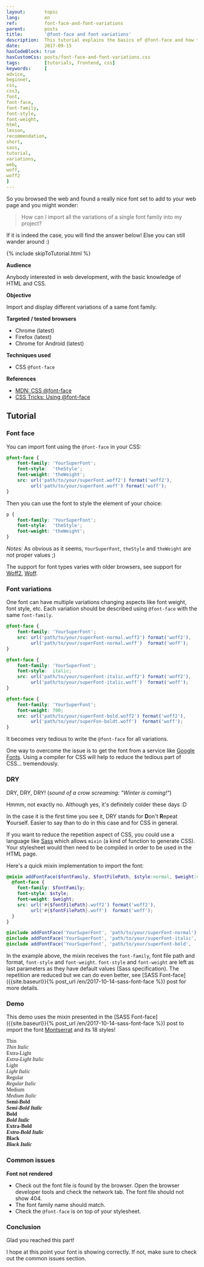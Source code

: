 ```yaml
---
layout:       topic
lang:         en
ref:          font-face-and-font-variations
parent:       posts
title:        '@font-face and font variations'
description:  This tutorial explains the basics of @font-face and how to import multiple variation of a single font-family.
date:         2017-09-15
hasCodeBlock: true
hasCustomCss: posts/font-face-and-font-variations.css
tags:         [tutorials, frontend, css]
keywords:     [
advice,
beginner,
css,
css3,
font,
font-face,
font-family,
font-style,
font-weight,
html,
lesson,
recommendation,
short,
sass,
tutorial,
variations,
web,
woff,
woff2
]
---
```


So you browsed the web and found a really nice font set to add to your web page and you might wonder:

> How can I import all the variations of a single font family into my project?

If it is indeed the case, you will find the answer below!
Else you can still wander around :)

{% include skipToTutorial.html %}

**Audience**

Anybody interested in web development, with the basic knowledge of HTML and CSS.

**Objective**

Import and display different variations of a same font family.

**Targeted / tested browsers**

- Chrome  (latest)
- Firefox (latest)
- Chrome for Android (latest)

**Techniques used**

- CSS `@font-face`

**References**

- [MDN: CSS @font-face](https://developer.mozilla.org/en-US/docs/Web/CSS/%40font-face)
- [CSS Tricks: Using @font-face](https://css-tricks.com/snippets/css/using-font-face/)

## Tutorial

### Font face

You can import font using the `@font-face` in your CSS:

```css
@font-face {
    font-family: 'YourSuperFont';
    font-style:  'theStyle';
    font-weight: 'theWeight';
    src: url('path/to/your/superFont.woff2') format('woff2'),
         url('path/to/your/superFont.woff') format('woff');
}
```

Then you can use the font to style the element of your choice:

```css
p {
    font-family: 'YourSuperFont';
    font-style:  'theStyle';
    font-weight: 'theWeight';
}
```

*Notes:*
As obvious as it seems, `YourSuperFont`, `theStyle` and `theWeight` are not proper values ;)

The support for font types varies with older browsers, see support for
[Woff2](http://caniuse.com/#search=woff2),
[Woff](http://caniuse.com/#search=woff).


### Font variations

One font can have multiple variations changing aspects like font weight, font style, etc.
Each variation should be described using `@font-face` with the same `font-family`.

```css
@font-face {
    font-family: 'YourSuperFont';
    src: url('path/to/your/superFont-normal.woff2') format('woff2'),
         url('path/to/your/superFont-normal.woff')  format('woff');
}

@font-face {
    font-family: 'YourSuperFont';
    font-style:  italic;
    src: url('path/to/your/superFont-italic.woff2') format('woff2'),
         url('path/to/your/superFont-italic.woff')  format('woff');
}

@font-face {
    font-family: 'YourSuperFont';
    font-weight: 700;
    src: url('path/to/your/superFont-bold.woff2') format('woff2'),
         url('path/to/your/superFon-boldt.woff')  format('woff');
}
```

It becomes very tedious to write the `@font-face` for all variations.

One way to overcome the issue is to get the font from a service like
[Google Fonts](https://fonts.google.com/).
Using a compiler for CSS will help to reduce the tedious part of CSS... tremendously.

### DRY

DRY, DRY, DRY! (*sound of a crow screaming: "Winter is coming!"*)

Hmmm, not exactly no. Although yes, it's definitely colder these days :D

In the case it is the first time you see it, DRY stands for **D**on't **R**epeat **Y**ourself.
Easier to say than to do in this case and for CSS in general.

If you want to reduce the repetition aspect of CSS, you could use a language like [Sass](http://sass-lang.com)
which allows `mixin` (a kind of function to generate CSS).
Your stylesheet would then need to be compiled in order to be used in the HTML page.

Here's a quick mixin implementation to import the font:

```scss
@mixin addFontFace($fontFamily, $fontFilePath, $style:normal, $weight:normal) {
  @font-face {
    font-family: $fontFamily;
    font-style: $style;
    font-weight: $weight;
    src: url('#{$fontFilePath}.woff2') format('woff2'),
         url('#{$fontFilePath}.woff')  format('woff');
  }
}

@include addFontFace('YourSuperFont', 'path/to/your/superFont-normal');
@include addFontFace('YourSuperFont', 'path/to/your/superFont-italic', italic);
@include addFontFace('YourSuperFont', 'path/to/your/superFont-bold',   normal, 700);
```

In the example above, the mixin receives the `font-family`, font file path and format, `font-style` and `font-weight`.
`font-style` and `font-weight` are left as last parameters as they have default values (Sass specification).
The repetition are reduced but we can do even better, see
[SASS Font-face]({{site.baseurl}}{% post_url /en/2017-10-14-sass-font-face %})
post for more details.

### Demo

This demo uses the mixin presented in the
[SASS Font-face]({{site.baseurl}}{% post_url /en/2017-10-14-sass-font-face %}) post to import the font
[Montserrat](https://fonts.google.com/specimen/Montserrat) and its 18 styles!


<div style="font-family: 'Montserrat'" class="mt-3 mb-3">
  <div style="font-weight: 100">Thin</div>
  <div style="font-style: italic; font-weight: 100">Thin Italic</div>
  <div style="font-weight: 200">Extra-Light</div>
  <div style="font-style: italic; font-weight: 200">Extra-Light Italic</div>
  <div style="font-weight: 300">Light</div>
  <div style="font-style: italic; font-weight: 300">Light Italic</div>
  <div style="font-weight: 400">Regular</div>
  <div style="font-style: italic; font-weight: 400">Regular Italic</div>
  <div style="font-weight: 500">Medium</div>
  <div style="font-style: italic; font-weight: 500">Medium Italic</div>
  <div style="font-weight: 600">Semi-Bold</div>
  <div style="font-style: italic; font-weight: 600">Semi-Bold Italic</div>
  <div style="font-weight: 700">Bold</div>
  <div style="font-style: italic; font-weight: 700">Bold Italic</div>
  <div style="font-weight: 800">Extra-Bold</div>
  <div style="font-style: italic; font-weight: 800">Extra-Bold Italic</div>
  <div style="font-weight: 900">Black</div>
  <div style="font-style: italic; font-weight: 900">Black Italic</div>
</div>

### Common issues

**Font not rendered**

- Check out the font file is found by the browser.
  Open the browser developer tools and check the network tab. The font file should not show 404.
- The font family name should match.
- Check the `@font-face` is on top of your stylesheet.


### Conclusion

Glad you reached this part!

I hope at this point your font is showing correctly.
If not, make sure to check out the common issues section.
